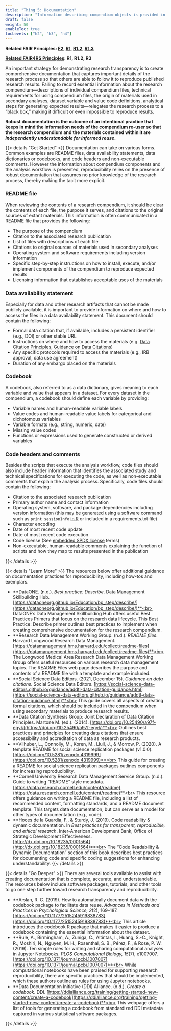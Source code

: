 ```yaml
---
title: "Thing 5: Documentation"
description: "Information describing compendium objects is provided in enough detail to enable independent understanding and use of the compendium."
draft: false
weight: 50
enableToc: true
tocLevels: ["h2", "h3", "h4"]
---
```

**Related FAIR Principles: [F2](https://www.go-fair.org/fair-principles/fair-data-principles-explained/f2-data-described-rich-metadata/), [R1](https://www.go-fair.org/fair-principles/r1-metadata-richly-described-plurality-accurate-relevant-attributes/), [R1.2](https://www.go-fair.org/fair-principles/r1-2-metadata-associated-detailed-provenance/), [R1.3](https://www.go-fair.org/fair-principles/r1-3-metadata-meet-domain-relevant-community-standards/)**

**[Related FAIR4RS Principles](https://doi.org/10.15497/RDA00068): R1, R1.2, R3**

An important strategy for demonstrating research transparency is to create comprehensive
documentation that captures important details of the research process so that others are able to follow it to reproduce published research results. Failing to record essential information about the research compendium—descriptions of individual compendium files, technical requirements for using compendium files, the origin of materials used in secondary analyses, dataset variable and value code definitions, analytical steps for generating expected results—relegates the research process to a “black box,” making it difficult or even impossible to reproduce results.

**Robust documentation is the outcome of an intentional practice that keeps in mind the information needs of the compendium re-user so that the research compendium and the materials contained within it are *independently understandable for informed reuse*.**


{{< details "Get Started" >}}
Documentation can take on various forms. Common examples are README files, data availability statements, data dictionaries or codebooks, and code headers and non-executable comments. However the information about compendium components and the analysis workflow is presented, reproducibility relies on the presence of robust documentation that assumes no prior knowledge of the research process, thereby making the tacit more explicit.

### README file

When reviewing the contents of a research compendium, it should be clear the contents of each file, the purpose it serves, and citations to the original sources of extant materials. This information is often communicated in a README file that provides the following:

- The purpose of the compendium
- Citation to the associated research publication
- List of files with descriptions of each file
- Citations to original sources of materials used in secondary analyses
- Operating system and software requirements including version information
- Specific step-by-step instructions on how to install, execute, and/or implement components of the compendium to reproduce expected results
- Licensing information that establishes acceptable uses of the materials

### Data availability statement

Especially for data and other research artifacts that cannot be made publicly available, it is important to provide information on where and how to access the files in a data availability statement. This document should contain the following:

- Formal data citation that, if available, includes a persistent identifier (e.g., DOI) or other stable URL
- Instructions on where and how to access the materials (e.g. [Data Citation Principles](https://doi.org/10.25490/a97f-egyk), [Guidance on Data Citations](https://social-science-data-editors.github.io/guidance/addtl-data-citation-guidance.html))
- Any specific protocols required to access the materials (e.g., IRB approval, data use agreement)
- Duration of any embargo placed on the materials

### Codebook

A codebook, also referred to as a data dictionary, gives meaning to each variable and value that appears in a dataset. For every dataset in the compendium, a codebook should define each variable by providing:

- Variable names and human-readable variable labels
- Value codes and human-readable value labels for categorical and dichotomous variables
- Variable formats (e.g., string, numeric, date)
- Missing value codes
- Functions or expressions used to generate constructed or derived variables

### Code headers and comments

Besides the scripts that execute the analysis workflow, code files should also include header information that identifies the associated study and technical specifications for executing the code, as well as non-executable comments that explain the analysis process. Specifically, code files should contain the following:

- Citation to the associated research publication
- Primary author name and contact information
- Operating system, software, and package dependencies including version information (this may be generated using a software command such as `print sessionInfo` [in R](https://cran.r-project.org/web/packages/sessioninfo/index.html) or included in a requirements.txt file)
- Character encoding
- Date of most recent code update
- Date of most recent code execution
- Code license (See [embedded SPDX license](https://www.linuxfoundation.org/blog/solving-license-compliance-at-the-source-adding-spdx-license-ids/) terms)
- Non-executable, human-readable comments explaining the function of scripts and how they map to results presented in the publication

{{< /details >}}

{{< details "Learn More" >}}
The resources below offer additional guidance on documentation practices for reproducibility, including how-tos and exemplars.

- **DataONE. (n.d.). *Best practice: Describe*. Data Management Skillbuilding Hub. [https://dataoneorg.github.io/Education/bp_step/describe/](https://dataoneorg.github.io/Education/bp_step/describe/)**<br>
DataONE’s Data Management Skillbuilding Hub offers useful Best Practices Primers that focus on the research data lifecycle. This Best Practice: Describe primer outlines best practices to implement when creating comprehensive documentation for the research compendium.
- **Research Data Management Working Group. (n.d.). *README files*. Harvard Longwood Research Data Management. [https://datamanagement.hms.harvard.edu/collect/readme-files](https://datamanagement.hms.harvard.edu/collect/readme-files)**<br>
The Longwood Medical Area Research Data Management Working Group offers useful resources on various research data management topics. The README Files web page describes the purpose and contents of a README file with a template and example included.
- **Social Science Data Editors. (2021, December 15). *Guidance on data citations*. Social Science Data Editors. [https://social-science-data-editors.github.io/guidance/addtl-data-citation-guidance.html](https://social-science-data-editors.github.io/guidance/addtl-data-citation-guidance.html)**<br>
This guide covers all aspects of creating formal citations, which should be included in the compendium when using secondary materials to produce research results.
- **Data Citation Synthesis Group: Joint Declaration of Data Citation Principles. Martone M. (ed.). (2014). [https://doi.org/10.25490/a97f-egyk](https://doi.org/10.25490/a97f-egyk)**<br>
Outlines best practices and principles for creating data citations that ensure accessibility and accreditation of data as research products.
- **Vilhuber, L., Connolly, M., Koren, M., Llull, J., & Morrow, P. (2020). A template README for social science replication packages (v1.0.0). [https://doi.org/10.5281/zenodo.4319999](https://doi.org/10.5281/zenodo.4319999)**<br>
This guide for creating a README for social science replication packages outlines components for increasing reproducibility.
- **Cornell University Research Data Management Service Group. (n.d.). Guide to writing "README" style metadata. [https://data.research.cornell.edu/content/readme](https://data.research.cornell.edu/content/readme)**<br>
This resource offers guidance on writing a README file, including a list of recommended content, formatting standards, and a README document template. This targets data documentation, but can serve as a model for other types of documentation (e.g., code).
- **Hoces de la Guardia, F., & Sturdy, J. (2019). Code readability & dynamic documentation. In *Best practices for transparent, reproducible, and ethical research*. Inter-American Development Bank, Office of Strategic Development Effectiveness. [http://dx.doi.org/10.18235/0001564](http://dx.doi.org/10.18235/0001564)**<br>
The “Code Readability & Dynamic Documentation” section of this book describes best practices for documenting code and specific coding suggestions for enhancing understandability.
{{< /details >}}

{{< details "Go Deeper" >}}
There are several tools available to assist with creating documentation that is complete, accurate, and understandable. The resources below include software packages, tutorials, and other tools to go one step further toward research transparency and reproducibility.

- **Arslan, R. C. (2019). How to automatically document data with the codebook package to facilitate data reuse. *Advances in Methods and Practices in Psychological Science, 2*(2), 169–187. [https://doi.org/10.1177/2515245919838783](https://doi.org/10.1177/2515245919838783)**<br>
This article introduces the codebook R package that makes it easier to produce a codebook containing the essential information about the dataset.
- **Rule, A., Birmingham, A., Zuniga, C., Altintas, I., Huang, S.-C., Knight, R., Moshiri, N., Nguyen, M. H., Rosenthal, S. B., Pérez, F., & Rose, P. W. (2019). Ten simple rules for writing and sharing computational analyses in Jupyter Notebooks. *PLOS Computational Biology, 15*(7), e1007007. [https://doi.org/10.1371/journal.pcbi.1007007](https://doi.org/10.1371/journal.pcbi.1007007)**<br>
While computational notebooks have been praised for supporting research reproducibility, there are specific practices that should be implemented, which these authors outline as rules for using Jupyter notebooks.
- **Data Documentation Initiative (DDI) Alliance. (n.d.). *Create a codebook*. DDI. [https://ddialliance.org/training/getting-started-new-content/create-a-codebook](https://ddialliance.org/training/getting-started-new-content/create-a-codebook)**<br>
This webpage offers a list of tools for generating a codebook from standardized DDI metadata captured in various statistical software packages.

{{< /details >}}
